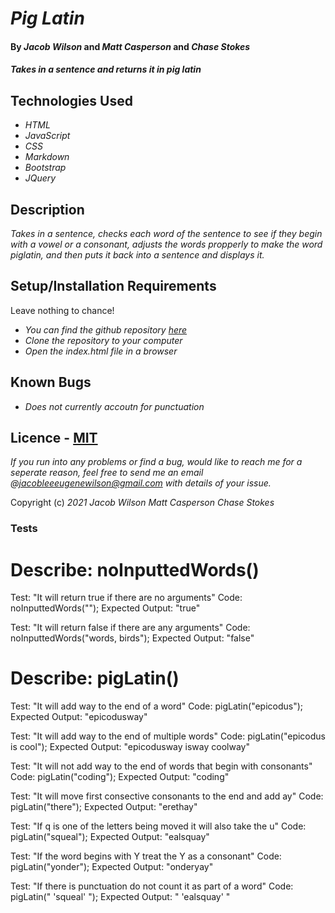 # _Pig Latin_

#### By _**Jacob Wilson**_ and _**Matt Casperson**_ and _**Chase Stokes**_

#### _Takes in a sentence and returns it in pig latin_

## Technologies Used

* _HTML_
* _JavaScript_
* _CSS_
* _Markdown_
* _Bootstrap_
* _JQuery_

## Description

_Takes in a sentence, checks each word of the sentence to see if they begin with a vowel or a consonant, adjusts the words propperly to make the word piglatin, and then puts it back into a sentence and displays it._

## Setup/Installation Requirements

Leave nothing to chance!

* _You can find the github repository [here](C:/Users/Jacob/Desktop/Epicodus/pig_latin/)_
* _Clone the repository to your computer_
* _Open the index.html file in a browser_


## Known Bugs

* _Does not currently accoutn for punctuation_

## Licence - [MIT](https://opensource.org/licenses/MIT)

_If you run into any problems or find a bug, would like to reach me for a seperate reason, feel free to send me an email @jacobleeeugenewilson@gmail.com with details of your issue._

Copyright (c) _2021_ _Jacob Wilson_ _Matt Casperson_ _Chase Stokes_

### Tests


# Describe: noInputtedWords()

Test: "It will return true if there are no arguments"
Code: noInputtedWords("");
Expected Output: "true"

Test: "It will return false if there are any arguments"
Code: noInputtedWords("words, birds");
Expected Output: "false"

# Describe: pigLatin()

Test: "It will add way to the end of a word"
Code: pigLatin("epicodus");
Expected Output: "epicodusway"

Test: "It will add way to the end of multiple words"
Code: pigLatin("epicodus is cool");
Expected Output: "epicodusway isway coolway"

Test: "It will not add way to the end of words that begin with consonants"
Code: pigLatin("coding");
Expected Output: "coding"

Test: "It will move first consective consonants to the end and add ay"
Code: pigLatin("there");
Expected Output: "erethay"

Test: "If q is one of the letters being moved it will also take the u"
Code: pigLatin("squeal");
Expected Output: "ealsquay"

Test: "If the word begins with Y treat the Y as a consonant"
Code: pigLatin("yonder");
Expected Output: "onderyay"

Test: "If there is punctuation do not count it as part of a word"
Code: pigLatin(" 'squeal' ");
Expected Output: " 'ealsquay' "